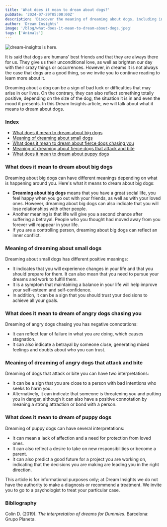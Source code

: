 ```yaml
---
title: 'What does it mean to dream about dogs?'
pubDate: '2024-07-29T05:00:00Z'
description: 'Discover the meaning of dreaming about dogs, including interpretations about big, small, wild dogs, puppies, and more.'
author: 'Dream Insights'
image: '/blog/what-does-it-mean-to-dream-about-dogs.jpeg'
tags: ['Animals']
---
```


![dream-insights is here.](/blog/what-does-it-mean-to-dream-about-dogs.jpeg)

It is said that dogs are humans' best friends and that they are always there for us. They give us their unconditional love, as well as brighten our day with their crazy things or occurrences. However, in dreams it is not always the case that dogs are a good thing, so we invite you to continue reading to learn more about it.

Dreaming about a dog can be a sign of bad luck or difficulties that may arise in our lives. On the contrary, they can also reflect something totally positive, depending on the size of the dog, the situation it is in and even the mood it presents. In this Dream Insights article, we will talk about what it means to dream about dogs.

### Index

- [What does it mean to dream about big dogs](#what-does-it-mean-to-dream-about-big-dogs)
- [Meaning of dreaming about small dogs](#meaning-of-dreaming-about-small-dogs)
- [What does it mean to dream about fierce dogs chasing you](#what-does-it-mean-to-dream-about-fierce-dogs-chasing-you)
- [Meaning of dreaming about fierce dogs that attack and bite](#meaning-of-dreaming-about-fierce-dogs-that-attack-and-bite)
- [What does it mean to dream about puppy dogs](#what-does-it-mean-to-dream-about-puppy-dogs)

### What does it mean to dream about big dogs

Dreaming about big dogs can have different meanings depending on what is happening around you. Here's what it means to dream about big dogs:

- **Dreaming about big dogs** means that you have a great social life, you feel happy when you go out with your friends, as well as with your loved ones. However, dreaming about big dogs can also indicate that you will lose relationships with other people.
- Another meaning is that life will give you a second chance after suffering a betrayal. People who you thought had moved away from you forever will reappear in your life.
- If you are a controlling person, dreaming about big dogs can reflect an inner conflict.

### Meaning of dreaming about small dogs

Dreaming about small dogs has different positive meanings:

- It indicates that you will experience changes in your life and that you should prepare for them. It can also mean that you need to pursue your dreams and work to fulfill them.
- It is a symptom that maintaining a balance in your life will help improve your self-esteem and self-confidence.
- In addition, it can be a sign that you should trust your decisions to achieve all your goals.

### What does it mean to dream of angry dogs chasing you

Dreaming of angry dogs chasing you has negative connotations:

- It can reflect fear of failure in what you are doing, which causes stagnation.
- It can also indicate a betrayal by someone close, generating mixed feelings and doubts about who you can trust.

### Meaning of dreaming of angry dogs that attack and bite

Dreaming of dogs that attack or bite you can have two interpretations:

- It can be a sign that you are close to a person with bad intentions who seeks to harm you.
- Alternatively, it can indicate that someone is threatening you and putting you in danger, although it can also have a positive connotation by meaning a strong attraction or bond with a person.

### What does it mean to dream of puppy dogs

Dreaming of puppy dogs can have several interpretations:

- It can mean a lack of affection and a need for protection from loved ones.
- It can also reflect a desire to take on new responsibilities or become a parent.
- It can also predict a good future for a project you are working on, indicating that the decisions you are making are leading you in the right direction.

This article is for informational purposes only; at Dream Insights we do not have the authority to make a diagnosis or recommend a treatment. We invite you to go to a psychologist to treat your particular case.

### Bibliography

Colin D. (2019). *The interpretation of dreams for Dummies*. Barcelona: Grupo Planeta.